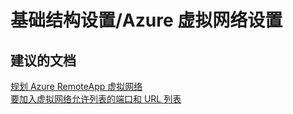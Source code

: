 <properties
    pageTitle="基础结构设置/Azure 虚拟网络设置"
    description="基础结构设置/Azure 虚拟网络设置"
    service="microsoft.remoteapp"
    resource=""
    authors="aashu"
    displayOrder=""
    selfHelpType="generic"
    supportTopicIds="32335805"
    resourceTags=""
    productPesIds="15540"
    cloudEnvironments="public"
/>


# 基础结构设置/Azure 虚拟网络设置


## **建议的文档**
[规划 Azure RemoteApp 虚拟网络](https://azure.microsoft.com/documentation/articles/remoteapp-planvnet/)<br>
[要加入虚拟网络允许列表的端口和 URL 列表](https://azure.microsoft.com/documentation/articles/remoteapp-ports/)



<!--HONumber=Jul16_HO4-->



